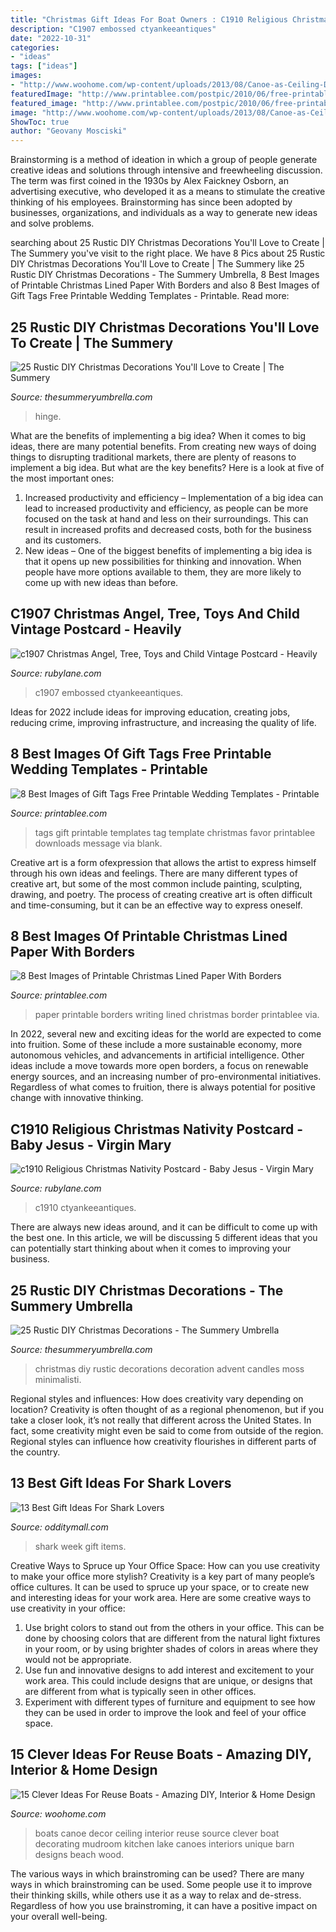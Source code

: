 ```yaml
---
title: "Christmas Gift Ideas For Boat Owners : C1910 Religious Christmas Nativity Postcard"
description: "C1907 embossed ctyankeeantiques"
date: "2022-10-31"
categories:
- "ideas"
tags: ["ideas"]
images:
- "http://www.woohome.com/wp-content/uploads/2013/08/Canoe-as-Ceiling-Decor.jpg"
featuredImage: "http://www.printablee.com/postpic/2010/06/free-printable-wedding-gift-tags-templates_127281.jpg"
featured_image: "http://www.printablee.com/postpic/2010/06/free-printable-wedding-gift-tags-templates_127281.jpg"
image: "http://www.woohome.com/wp-content/uploads/2013/08/Canoe-as-Ceiling-Decor.jpg"
ShowToc: true
author: "Geovany Mosciski"
---
```



Brainstorming is a method of ideation in which a group of people generate creative ideas and solutions through intensive and freewheeling discussion. The term was first coined in the 1930s by Alex Faickney Osborn, an advertising executive, who developed it as a means to stimulate the creative thinking of his employees. Brainstorming has since been adopted by businesses, organizations, and individuals as a way to generate new ideas and solve problems.

	

		
searching about 25 Rustic DIY Christmas Decorations You&#039;ll Love to Create | The Summery you've visit to the right place. We have 8 Pics about 25 Rustic DIY Christmas Decorations You&#039;ll Love to Create | The Summery like 25 Rustic DIY Christmas Decorations - The Summery Umbrella, 8 Best Images of Printable Christmas Lined Paper With Borders and also 8 Best Images of Gift Tags Free Printable Wedding Templates - Printable. Read more:
		
    
## 25 Rustic DIY Christmas Decorations You&#039;ll Love To Create | The Summery

<img loading=lazy src="https://thesummeryumbrella.com/wp-content/uploads/2015/11/e5d937533e1734a16ceed9aa78a4574a.jpg" onerror="this.onerror=null;this.src='https://tse3.mm.bing.net/th?id=OIP.p-c7MVVqM0UkNlzOU9NdlQHaLH&amp;pid=15.1';" alt="25 Rustic DIY Christmas Decorations You&#039;ll Love to Create | The Summery">

_Source: thesummeryumbrella.com_

>hinge. 

	

What are the benefits of implementing a big idea?
When it comes to big ideas, there are many potential benefits. From creating new ways of doing things to disrupting traditional markets, there are plenty of reasons to implement a big idea. But what are the key benefits? Here is a look at five of the most important ones:
1. Increased productivity and efficiency – Implementation of a big idea can lead to increased productivity and efficiency, as people can be more focused on the task at hand and less on their surroundings. This can result in increased profits and decreased costs, both for the business and its customers.
2. New ideas – One of the biggest benefits of implementing a big idea is that it opens up new possibilities for thinking and innovation. When people have more options available to them, they are more likely to come up with new ideas than before.

    
## C1907 Christmas Angel, Tree, Toys And Child Vintage Postcard - Heavily

<img loading=lazy src="https://cdn0.rubylane.com/shops/ctyankeeantiques/29-0460BT.1L.jpg" onerror="this.onerror=null;this.src='https://tse1.mm.bing.net/th?id=OIP.WZGtN2UMZiQiS483VbjjIAHaLK&amp;pid=15.1';" alt="c1907 Christmas Angel, Tree, Toys and Child Vintage Postcard - Heavily">

_Source: rubylane.com_

>c1907 embossed ctyankeeantiques. 

	

Ideas for 2022 include ideas for improving education, creating jobs, reducing crime, improving infrastructure, and increasing the quality of life.

    
## 8 Best Images Of Gift Tags Free Printable Wedding Templates - Printable

<img loading=lazy src="http://www.printablee.com/postpic/2010/06/free-printable-wedding-gift-tags-templates_127281.jpg" onerror="this.onerror=null;this.src='https://tse4.mm.bing.net/th?id=OIP.oGRfPGSImzpBVm88g5P3_gHaFU&amp;pid=15.1';" alt="8 Best Images of Gift Tags Free Printable Wedding Templates - Printable">

_Source: printablee.com_

>tags gift printable templates tag template christmas favor printablee downloads message via blank. 

	

Creative art is a form ofexpression that allows the artist to express himself through his own ideas and feelings. There are many different types of creative art, but some of the most common include painting, sculpting, drawing, and poetry. The process of creating creative art is often difficult and time-consuming, but it can be an effective way to express oneself.

    
## 8 Best Images Of Printable Christmas Lined Paper With Borders

<img loading=lazy src="http://www.printablee.com/postpic/2014/08/free-printable-writing-paper-with-borders_187139.jpg" onerror="this.onerror=null;this.src='https://tse2.mm.bing.net/th?id=OIP.xrPAlBUqdOzSzScHKlQ14gHaJ4&amp;pid=15.1';" alt="8 Best Images of Printable Christmas Lined Paper With Borders">

_Source: printablee.com_

>paper printable borders writing lined christmas border printablee via. 

	

In 2022, several new and exciting ideas for the world are expected to come into fruition. Some of these include a more sustainable economy, more autonomous vehicles, and advancements in artificial intelligence. Other ideas include a move towards more open borders, a focus on renewable energy sources, and an increasing number of pro-environmental initiatives. Regardless of what comes to fruition, there is always potential for positive change with innovative thinking.

    
## C1910 Religious Christmas Nativity Postcard - Baby Jesus - Virgin Mary

<img loading=lazy src="https://cdn0.rubylane.com/shops/ctyankeeantiques/29-0460Q.1L.jpg" onerror="this.onerror=null;this.src='https://tse2.mm.bing.net/th?id=OIP.43D0Fc1Y7ZY6QVTWMGM10gHaLR&amp;pid=15.1';" alt="c1910 Religious Christmas Nativity Postcard - Baby Jesus - Virgin Mary">

_Source: rubylane.com_

>c1910 ctyankeeantiques. 

	

There are always new ideas around, and it can be difficult to come up with the best one. In this article, we will be discussing 5 different ideas that you can potentially start thinking about when it comes to improving your business.

    
## 25 Rustic DIY Christmas Decorations - The Summery Umbrella

<img loading=lazy src="https://i1.wp.com/thesummeryumbrella.com/wp-content/uploads/2015/11/DIY-advent-candles-ideas-moss-and-candles-pine-cones-rustic-Christmas-decoration.jpg?resize=600%2C909" onerror="this.onerror=null;this.src='https://tse1.mm.bing.net/th?id=OIP.ob7MMqUyhw1S8rR3pHlolAHaLO&amp;pid=15.1';" alt="25 Rustic DIY Christmas Decorations - The Summery Umbrella">

_Source: thesummeryumbrella.com_

>christmas diy rustic decorations decoration advent candles moss minimalisti. 

	

Regional styles and influences: How does creativity vary depending on location?
Creativity is often thought of as a regional phenomenon, but if you take a closer look, it’s not really that different across the United States. In fact, some creativity might even be said to come from outside of the region. Regional styles can influence how creativity flourishes in different parts of the country.

    
## 13 Best Gift Ideas For Shark Lovers

<img loading=lazy src="http://odditymall.com/includes/content/13-items-to-celebrate-shark-week-2018-og-image.jpg" onerror="this.onerror=null;this.src='https://tse2.mm.bing.net/th?id=OIP.eKL5Nzi6LyfW6Kg-lq8VNAHaD4&amp;pid=15.1';" alt="13 Best Gift Ideas For Shark Lovers">

_Source: odditymall.com_

>shark week gift items. 

	

Creative Ways to Spruce up Your Office Space: How can you use creativity to make your office more stylish?
Creativity is a key part of many people’s office cultures. It can be used to spruce up your space, or to create new and interesting ideas for your work area. Here are some creative ways to use creativity in your office: 
1. Use bright colors to stand out from the others in your office. This can be done by choosing colors that are different from the natural light fixtures in your room, or by using brighter shades of colors in areas where they would not be appropriate. 
2. Use fun and innovative designs to add interest and excitement to your work area. This could include designs that are unique, or designs that are different from what is typically seen in other offices. 
3. Experiment with different types of furniture and equipment to see how they can be used in order to improve the look and feel of your office space.

    
## 15 Clever Ideas For Reuse Boats - Amazing DIY, Interior &amp; Home Design

<img loading=lazy src="http://www.woohome.com/wp-content/uploads/2013/08/Canoe-as-Ceiling-Decor.jpg" onerror="this.onerror=null;this.src='https://tse4.mm.bing.net/th?id=OIP.eS76rcAoqfhCj5ytSqw2zQHaJd&amp;pid=15.1';" alt="15 Clever Ideas For Reuse Boats - Amazing DIY, Interior &amp; Home Design">

_Source: woohome.com_

>boats canoe decor ceiling interior reuse source clever boat decorating mudroom kitchen lake canoes interiors unique barn designs beach wood. 

	

The various ways in which brainstroming can be used?
There are many ways in which brainstroming can be used. Some people use it to improve their thinking skills, while others use it as a way to relax and de-stress. Regardless of how you use brainstroming, it can have a positive impact on your overall well-being.

